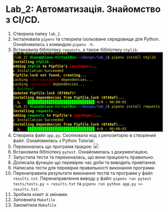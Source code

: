 # Lab_2: Автоматизація. Знайомство з CI/CD.

1. Створила папку `lab_2`.
2. Інсталювала `pipenv` та створила ізольоване середовище для Python. Ознайомилась з командою `pipenv -h`.
3. Встановила бібліотеку `requests`, а також бібліотеку `ntplib`:
![](pic/pipenv_install.png)
4. Створила файл `app.py`. Скопіювала код з репозиторію в створений файл. Ознайомилась з Python Tutorial.
5. Переконалась що програма працює:
![](app.png)
6. Встановила бібліотеку `pytest`. Ознайомилась з документацією.
7. Запустила тести та переконалась, що вони працюють правильно.
8. Дописала функцію що перевіряє час доби та виводить привітання.
9. Написала тести для перевірки правильності виконання програми.
10. Перенаправила результати виконання тестів та програми у файл `results.txt`. Перенаправлення виводу у файл: `pipenv run pytest tests/tests.py > results.txt` та `pipenv run python app.py >> results.txt`.
11. Зробила коміт зі змінами.
12. Заповнила `Makefile`
13. Закомітила `Makefile`